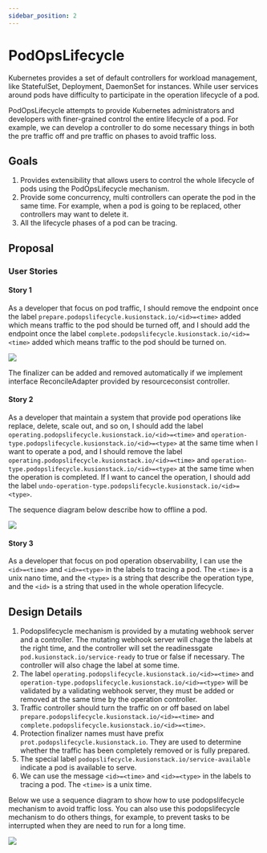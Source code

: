 ```yaml
---
sidebar_position: 2
---
```

# PodOpsLifecycle

Kubernetes provides a set of default controllers for workload management, like StatefulSet, Deployment, DaemonSet for instances. While user services around pods have difficulty to participate in the operation lifecycle of a pod.

PodOpsLifecycle attempts to provide Kubernetes administrators and developers with finer-grained control the entire lifecycle of a pod. For example, we can develop a controller to do some necessary things in both the pre traffic off and pre traffic on phases to avoid traffic loss.

## Goals

1. Provides extensibility that allows users to control the whole lifecycle of pods using the PodOpsLifecycle mechanism.
2. Provide some concurrency, multi controllers can operate the pod in the same time. For example, when a pod is going to be replaced, other controllers may want to delete it.
3. All the lifecycle phases of a pod can be tracing.

## Proposal

### User Stories

#### Story 1

As a developer that focus on pod traffic, I should remove the endpoint once the label `prepare.podopslifecycle.kusionstack.io/<id>=<time>` added which means traffic to the pod should be turned off, and I should add the endpoint once the label `complete.podopslifecycle.kusionstack.io/<id>=<time>` added which means traffic to the pod should be turned on.

![](https://mermaid.ink/svg/pako:eNqtUkFOAzEM_IqVc1nuq7ISUo9FQnBDe3ETh0ZN4pD1FpWqf8dboJxKJSCnZDIZe5zZG8uOTGsGehkpW1oEfK6Y-twLWuEKC9pS5EJ1ggpWCTYUzAL37PoMuk4MuOq6CW5hGQYBzA5eUewayhdVL4-k05P2CNlKKHRe7tY58CFjDG8Kl8rSqCSXIQZPdmcjNZtxCJwHbXrTBL6Wit4He7bqElcUVYnUEV0SmwfX3cwlJOoAnfuh0YfEWwJZE1B2hYOOyVdOEBkdrDCiTrjOJkKGSifyr7w1F8xZTiWS_KO7P3yDmZlENWFwmrX9VKE36jxRb1rdOvI4RulNnw9KxVH4cZetaaWONDNjcZqPz2ia1mMcFNUUPjF_n8kFDezdR56PsT68A3W7A2Y)

The finalizer can be added and removed automatically if we implement interface ReconcileAdapter provided by resourceconsist controller.

#### Story 2

As a developer that maintain a system that provide pod operations like replace, delete, scale out, and so on, I should add the label `operating.podopslifecycle.kusionstack.io/<id>=<time>` and `operation-type.podopslifecycle.kusionstack.io/<id>=<type>` at the same time when I want to operate a pod, and I should remove the label `operating.podopslifecycle.kusionstack.io/<id>=<time>` and `operation-type.podopslifecycle.kusionstack.io/<id>=<type>` at the same time when the operation is completed. If I want to cancel the operation, I should add the label `undo-operation-type.podopslifecycle.kusionstack.io/<id>=<type>`.

The sequence diagram below describe how to offline a pod.

![](https://mermaid.ink/svg/pako:eNqtUk1LAzEU_CuPnNvtfakLQo-KojfJ5TV524bmy-RtZSn97yZbqSJWPTSnZBhmJsMchAqaRCsyvQ7kFa0MbhI66SWj4pBgRXuyIVKqUMTERpmInuExaOmhnDMD5l1X4RbuTGZAr-ENWW0v0m61BotrslBxZOM3TQw6xGxNT2pUlprdkE3wuaTZNSYslkZ3N0s2jroZLNdp0VUb_C4U_JzHSP9UK8wOkIG3BBkdQdVvTrFL0CnwOX753RenvyxqNLpc1EPfW-Npco6_FPpELuzpOmWlH7Su0ZeYCUfJodFlT4f6FSkKw5EUbblq6nGwLIX0x0LFgcPz6JVoOQ00E0PUpc2P-Ym2R5sLWpb2EsLnm7Qpo7w_bXaa7vEdMZH5Yg)

#### Story 3

As a developer that focus on pod operation observability, I can use the `<id>=<time>` and `<id>=<type>` in the labels to tracing a pod. The `<time>` is a unix nano time, and the `<type>` is a string that describe the operation type, and the `<id>` is a string that used in the whole operation lifecycle.

## Design Details

1. Podopslifecycle mechanism is provided by a mutating webhook server and a controller. The mutating webhook server will chage the labels at the right time, and the controller will set the readinessgate `pod.kusionstack.io/service-ready` to true or false if necessary. The controller will also chage the label at some time.
2. The label `operating.podopslifecycle.kusionstack.io/<id>=<time>` and `operation-type.podopslifecycle.kusionstack.io/<id>=<type>` will be validated by a validating webhook server, they must be added or removed at the same time by the operation controller.
3. Traffic controller should turn the traffic on or off based on label `prepare.podopslifecycle.kusionstack.io/<id>=<time>` and `complete.podopslifecycle.kusionstack.io/<id>=<time>`.
4. Protection finalizer names must have prefix `prot.podopslifecycle.kusionstack.io`. They are used to determine whether the traffic has been completely removed or is fully prepared.
5. The special label `podopslifecycle.kusionstack.io/service-available` indicate a pod is available to serve.
6. We can use the message `<id>=<time>` and `<id>=<type>` in the labels to tracing a pod. The `<time>` is a unix time.

Below we use a sequence diagram to show how to use podopslifecycle mechanism to avoid traffic loss. You can also use this podopslifecycle mechanism to do others things, for example, to prevent tasks to be interrupted when they are need to run for a long time.

![](https://mermaid.ink/svg/pako:eNrNWNuO2zYQ_RVCL20B2cl6N2hqbAwE7csCRbdoCgQI_BCaHNnEUqRKUrtwF_sH-aT8U34hQ1EXy1JsS94AebIu5PDMmTMX-TFimkM0jyz8l4Ni8Iega0PTpVo6mjut8nQFxt9l1DjBREaVI7cZGOqEVuR3rZzRUnbX_K15z6PbzP4pEmBbJqHn9b-GKiu85X_y7gJ8mySCtQ_FNQaYI2a9oj9fXF3Fs8vXsf99Ob36xb9duj64ZLJY-BPn5C3nRIcVaj3NNNeZlRXG6V1ucaN1lN1NhX5xLfjizbUTKSxicr0yLxa02a7VxG0zONEGrlwQ6ojbALE0BeKtTgPiv7QDYsR644hOAsz3QBhVJLcw7DjiNFlDOMYv9wbRjuDlUXtBaXh5vwE1ihiClAD_8vlTzU9mYMI2gCtPt9LAa4uiAXiLch1lug2wIodpY8BmWnF0N1C1ohYwuqp4L3gZcYEESkkMgrHkQbgNbsVNHmAV1oxa-w0KgI_QmOKkrTO8SIX1245aKxC1Se3Iq03xfCfB8T0XSQIGMAG9KVvIcIXMg0m0SZEgdJ_lxq-Q29pnhPywASTOEOEO7wkkNnngqQ9MW8LBeVcVblltvfrNT7bhwZspE7pwDRTfLwmzV6_i2WwWX_x6uVMSDqv-9GAFKZVhcn5vGWysWzAi0NJqYlGQBijKEKxdUwwV2tnfi0TcCwYTv3BLqCUJ7q3KR7dQdh08AWDlXOEXR2Aao6OAISxqtvgYE8VWATeQ6nvoyaREKCrF_4ihuJLbQ5G6-G0Wz16eHimfiJlBObNCDvVZlmwoolkBrgnI6mysoxRUBMNrEpUuXBxrLTsl9DSuK4xItiey0bkUd5ixkEnKPKdoK8bUkODKu920Kxwsw3FOY_NabJsZ3uBKxgC1eZiymrObpNRQ_e7B937sYlhDGMg2MZXfWGLsRucy1MlccT05G3Ol0FbAj8txB9-wtinpyneUw8ItAzKm7e00k30rY5tSRx4j-1IvtKJC1ft7EOxn8hmdlWsFZyvm2Nw2_JBjw9tuXnWU2ZbmeTnR7XNV6IsOj9JFKHt9HFEWy2-S_bzAM_p6fqP8kOqN9J9LZ63UfoZpoRhB284NUmG76jfzg7buOwzMofWPsd0N_-lTc0sEA4fmGusgVr81YPR_HZ4W3JFQut9CTKcZ9u0feDgcgbClD-9lQVnPXDZ9rqGumzitGjGktnWbz3ndoKeZjcm5Q2bO7NcjIhyyuJzODOa1JUqHuh_S2X8e-8h_PGKz0ia9p6KYeD5W6RrFUYplnQoezaPHpSJkGeFhKSyjOV5ySGiOg1i0VE-41P879W6rWDR3Joc4yjOOYS__vqoeZlR90BpviwR4-gr5Y_s5)
